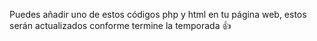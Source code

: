 Puedes añadir uno de estos códigos php y html en tu página web, estos serán actualizados conforme termine la temporada 👍
